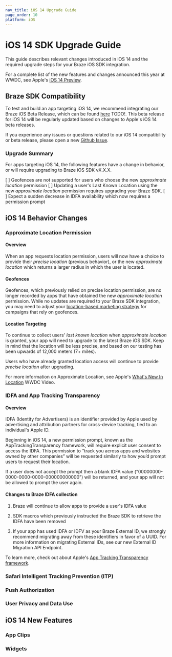 ```yaml
---
nav_title: iOS 14 Upgrade Guide
page_order: 10
platform: iOS
---
```


# iOS 14 SDK Upgrade Guide

This guide describes relevant changes introduced in iOS 14 and the required upgrade steps for your Braze iOS SDK integration.

For a complete list of the new features and changes announced this year at WWDC, see Apple's [iOS 14 Preview](https://www.apple.com/ios/ios-14-preview/).

## Braze SDK Compatibility

To test and build an app targeting iOS 14, we recommend integrating our Braze iOS Beta Release, which can be found [here][1] TODO!. This beta release for iOS 14 will be regularly updated based on changes to Apple's iOS 14 beta releases.

If you experience any issues or questions related to our iOS 14 compatibility or beta release, please open a new [Github Issue][2].

### Upgrade Summary

For apps targeting iOS 14, the following features have a change in behavior, or will require upgrading to Braze iOS SDK vX.X.X.

[ ] Geofences are not supported for users who choose the new  _approximate location_ permission
[ ] Updating a user's Last Known Location using the new _approximate location_ permission requires upgrading your Braze SDK.
[ ] Expect a sudden decrease in IDFA availability which now requires a permission prompt

## iOS 14 Behavior Changes

### Approximate Location Permission

#### Overview

When an app requests location permission, users will now have a choice to provide their _precise location_ (previous behavior), or the new _approximate location_ which returns a larger radius in which the user is located.

#### Geofences

Geofences, which previously relied on precise location permission, are no longer recorded by apps that have obtained the new _approximate location_ permission. While no updates are required to your Braze SDK integration, you may need to adjust your [location-based marketing strategy](https://www.braze.com/blog/geofencing-geo-targeting-beaconing-when-to-use/) for campaigns that rely on geofences.

#### Location Targeting

To continue to collect users' _last known location_ when _approximate location_ is granted, your app will need to upgrade to the latest Braze iOS SDK. Keep in mind that the location will be less precise, and based on our testing has been upwards of 12,000 meters (7+ miles).

Users who have already granted location access will continue to provide _precise location_ after upgrading.

For more information on Approximate Location, see Apple's [What's New In Location](https://developer.apple.com/videos/play/wwdc2020/10660/) WWDC Video.

### IDFA and App Tracking Transparency

#### Overview

IDFA (Identity for Advertisers) is an identifier provided by Apple used by advertising and attribution partners for cross-device tracking, tied to an individual's Apple ID.

Beginning in iOS 14, a new permission prompt, known as the AppTrackingTransparency framework, will require explicit user consent to access the IDFA. This permission to “track you across apps and websites owned by other companies” will be requested similarly to how you’d prompt users to request their location.

If a user does not accept the prompt then a blank IDFA value ("00000000-0000-0000-0000-000000000000") will be returned, and your app will not be allowed to prompt the user again.

#### Changes to Braze IDFA collection

1. Braze will continue to allow apps to provide a user's IDFA value

2. SDK macros which previously instructed the Braze SDK to retrieve the IDFA have been removed

3. If your app has used IDFA or IDFV as your Braze External ID, we strongly recommend migrating away from these identifiers in favor of a UUID. For more information on migrating External IDs, see our new External ID Migration API Endpoint.


To learn more, check out about Apple's [App Tracking Transparency framework](https://developer.apple.com/documentation/apptrackingtransparency).

### Safari Intelligent Tracking Prevention (ITP)

### Push Authorization

### User Privacy and Data Use

## iOS 14 New Features

### App Clips

### Widgets





[1]: https://github.com/Appboy/appboy-ios-sdk/blob/master/CHANGELOG.md
[2]: https://github.com/Appboy/appboy-ios-sdk/issues
